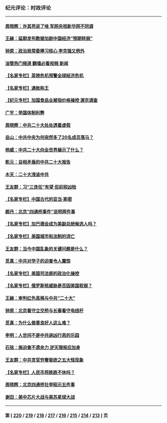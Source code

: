 ### 纪元评论：时政评论
---
#### [周晓辉：许其亮说了啥 军网央视新华网不同调](../../pages/nsc1025/n13848153.md?10190330) 
#### [王赫：延期发布数据加剧中国经济“预期转弱”](../../pages/nsc1025/n13847749.md?10190330) 
#### [钟原：政治局常委捧习核心 李克强又例外](../../pages/nsc1025/n13847568.md?10190330) 
#### [油管热门频道 翻墙必看视频 新闻](ok?10190330)
#### [【名家专栏】英镑危机预警全球经济危机](../../pages/nsc1025/n13846915.md?10190330) 
#### [【名家专栏】通胀称王](../../pages/nsc1025/n13847285.md?10190330) 
#### [【纪元专栏】加国食品业被指价格操控 渥京调查](../../pages/nsc1025/n13847395.md?10190330) 
#### [广宇：举国体制利弊](../../pages/nsc1025/n13847423.md?10190330) 
#### [周晓辉：中共二十大处处透着虚假](../../pages/nsc1025/n13847031.md?10190330) 
#### [岳山：中共中央为何突然多了20名成员落马？](../../pages/nsc1025/n13847329.md?10190330) 
#### [杨威：中共二十大向全世界展示了什么？](../../pages/nsc1025/n13846948.md?10190330) 
#### [乾元：自相矛盾的中共二十大报告](../../pages/nsc1025/n13846704.md?10190330) 
#### [木天：二十大浅谈中共](../../pages/nsc1025/n13846865.md?10190330) 
#### [王友群：习“三连任”有望 但前程凶险](../../pages/nsc1025/n13846785.md?10190330) 
#### [【名家专栏】中国古代的亚当‧斯密](../../pages/nsc1025/n13846608.md?10190330) 
#### [颜丹：北京“四通桥事件”说明两件事](../../pages/nsc1025/n13846521.md?10190330) 
#### [【名家专栏】加巴德会成为美副总统候选人吗？](../../pages/nsc1025/n13846619.md?10190330) 
#### [【名家专栏】美国城市和法制的消亡](../../pages/nsc1025/n13846134.md?10190330) 
#### [王友群：当今中国乱象的关键问题是什么？](../../pages/nsc1025/n13846313.md?10190330) 
#### [觅真：中共对学子的迫害令人震惊](../../pages/nsc1025/n13846308.md?10190330) 
#### [【名家专栏】美国司法部的政治化操控](../../pages/nsc1025/n13845393.md?10190330) 
#### [【名家专栏】俄罗斯核威胁是否因美国软弱？](../../pages/nsc1025/n13846122.md?10190330) 
#### [王赫：审判红色高棉与中共“二十大”](../../pages/nsc1025/n13845836.md?10190330) 
#### [钟原：北京看守立交桥与长春看守电线杆](../../pages/nsc1025/n13845913.md?10190330) 
#### [觅真：为什么做善良好人这么难？](../../pages/nsc1025/n13845924.md?10190330) 
#### [李明：人世间不是中共逞凶行恶的乐园](../../pages/nsc1025/n13845904.md?10190330) 
#### [石铭：施迫害不遗余力 逆天理报应加身](../../pages/nsc1025/n13845618.md?10190330) 
#### [王友群：中共贪官穷奢极欲之五大怪现象](../../pages/nsc1025/n13845720.md?10190330) 
#### [【名家专栏】人民币将跌跌不休吗？](../../pages/nsc1025/n13845412.md?10190330) 
#### [周晓辉：北京四通桥壮举昭示五件事](../../pages/nsc1025/n13845583.md?10190330) 
#### [谢田：美中芯片大战与美苏星球大战](../../pages/nsc1025/n13845198.md?10190330) 

---
#### 第 [ [220](./220.md?10190330) / [219](./219.md?10190330) / [218](./218.md?10190330) / [217](./217.md?10190330) / [216](./216.md?10190330) / [215](./215.md?10190330) / [214](./214.md?10190330) / [213](./213.md?10190330) ] 页
